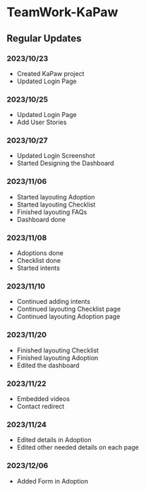 # TeamWork-KaPaw

## Regular Updates

### 2023/10/23
 - Created KaPaw project
 - Updated Login Page

### 2023/10/25
 - Updated Login Page
 - Add User Stories

### 2023/10/27
 - Updated Login Screenshot
 - Started Designing the Dashboard

### 2023/11/06
 - Started layouting Adoption
 - Started layouting Checklist
 - Finished layouting FAQs
 - Dashboard done

### 2023/11/08
 - Adoptions done
 - Checklist done
 - Started intents
   
### 2023/11/10
 - Continued adding intents
 - Continued layouting Checklist page
 - Continued layouting Adoption page

### 2023/11/20
 - Finished layouting Checklist
 - Finished layouting Adoption
 - Edited the dashboard

### 2023/11/22
 - Embedded videos
 - Contact redirect

### 2023/11/24
 - Edited details in Adoption
 - Edited other needed details on each page

### 2023/12/06
 - Added Form in Adoption


